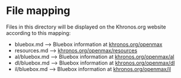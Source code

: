 # File mapping
Files in this directory will be displayed on the Khronos.org website according to this mapping:

* bluebox.md --> Bluebox information at [khronos.org/openmax](https://www.khronos.org/openmax)
* resources.md --> [khronos.org/openmax/resources](https://www.khronos.org/openmax/resources)
* al/bluebox.md --> Bluebox information at [khronos.org/openmax/al](https://www.khronos.org/openmax/al)
* dl/bluebox.md --> Bluebox information at [khronos.org/openmax/dl](https://www.khronos.org/openmax/dl)
* il/bluebox.md --> Bluebox information at [khronos.org/openmax/il](https://www.khronos.org/openmax/il)


